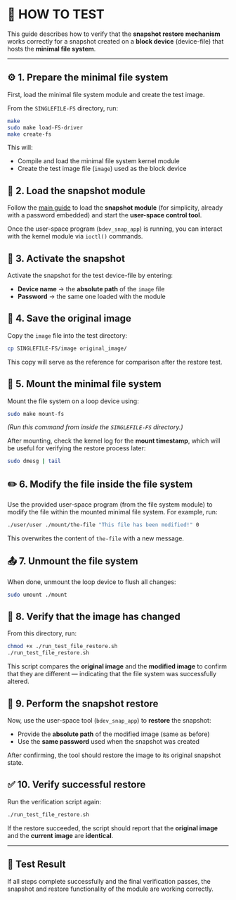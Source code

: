 # 🧪 HOW TO TEST

This guide describes how to verify that the **snapshot restore mechanism** works correctly for a snapshot created on a **block device** (device-file) that hosts the **minimal file system**.

---

## ⚙️ 1. Prepare the minimal file system

First, load the minimal file system module and create the test image.

From the `SINGLEFILE-FS` directory, run:

```bash
make
sudo make load-FS-driver
make create-fs
```

This will:

- Compile and load the minimal file system kernel module  
- Create the test image file (`image`) used as the block device

## 🧩 2. Load the snapshot module

Follow the [main guide]() to load the **snapshot module** (for simplicity, already with a password embedded) and start the **user-space control tool**.

Once the user-space program (`bdev_snap_app`) is running, you can interact with the kernel module via `ioctl()` commands.

## 📸 3. Activate the snapshot

Activate the snapshot for the test device-file by entering:

- **Device name** → the **absolute path** of the `image` file  
- **Password** → the same one loaded with the module

## 📂 4. Save the original image

Copy the `image` file into the test directory:

```bash
cp SINGLEFILE-FS/image original_image/
```

This copy will serve as the reference for comparison after the restore test.

## 🔗 5. Mount the minimal file system

Mount the file system on a loop device using:

```bash
sudo make mount-fs
```

*(Run this command from inside the `SINGLEFILE-FS` directory.)*

After mounting, check the kernel log for the **mount timestamp**, which will be useful for verifying the restore process later:

```bash
sudo dmesg | tail
```

## ✏️ 6. Modify the file inside the file system

Use the provided user-space program (from the file system module) to modify the file within the mounted minimal file system.
For example, run:

```bash
./user/user ./mount/the-file "This file has been modified!" 0
```

This overwrites the content of `the-file` with a new message.

## 📤 7. Unmount the file system

When done, unmount the loop device to flush all changes:

```bash
sudo umount ./mount
```

## 🧾 8. Verify that the image has changed

From this directory, run:

```bash
chmod +x ./run_test_file_restore.sh
./run_test_file_restore.sh
```

This script compares the **original image** and the **modified image** to confirm that they are different — indicating that the file system was successfully altered.

## 🔁 9. Perform the snapshot restore

Now, use the user-space tool (`bdev_snap_app`) to **restore** the snapshot:

- Provide the **absolute path** of the modified image (same as before)  
- Use the **same password** used when the snapshot was created

After confirming, the tool should restore the image to its original snapshot state.

## ✅ 10. Verify successful restore

Run the verification script again:

```bash
./run_test_file_restore.sh
```

If the restore succeeded, the script should report that the **original image** and the **current image** are **identical**.

---

## 🏁 Test Result

If all steps complete successfully and the final verification passes,
the snapshot and restore functionality of the module are working correctly.

